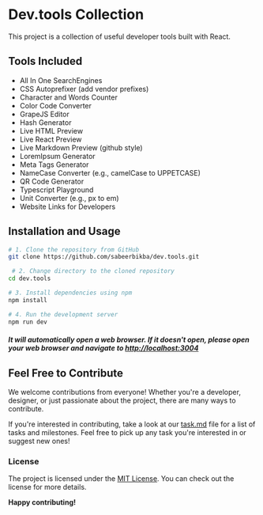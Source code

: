 
# Dev.tools Collection

This project is a collection of useful developer tools built with React.

## Tools Included

- All In One SearchEngines
- CSS Autoprefixer (add vendor prefixes)
- Character and Words Counter
- Color Code Converter
- GrapeJS Editor
- Hash Generator
- Live HTML Preview
- Live React Preview
- Live Markdown Preview (github style)
- LoremIpsum Generator
- Meta Tags Generator
- NameCase Converter (e.g., camelCase to UPPETCASE)
- QR Code Generator
- Typescript Playground
- Unit Converter (e.g., px to em)
- Website Links for Developers

## Installation and Usage

```bash
# 1. Clone the repository from GitHub
git clone https://github.com/sabeerbikba/dev.tools.git

 # 2. Change directory to the cloned repository
cd dev.tools

# 3. Install dependencies using npm
npm install

# 4. Run the development server
npm run dev
```

##### It will automatically open a web browser. If it doesn't open, please open your web browser and navigate to <http://localhost:3004>

## Feel Free to Contribute

We welcome contributions from everyone! Whether you're a developer, designer, or just passionate about the project, there are many ways to contribute.

If you're interested in contributing, take a look at our [task.md](task.md) file for a list of tasks and milestones. Feel free to pick up any task you're interested in or suggest new ones!

### **License**

The project is licensed under the [MIT License](LICENSE). You can check out the license for more details.

**Happy contributing!**

